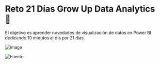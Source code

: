 # Reto 21 Días Grow Up Data Analytics 🚀
El objetivo es aprender novedades de visualización de datos en Power BI dedicando 10 minutos al día por 21 días.

![image](https://github.com/user-attachments/assets/72b45ee4-b802-4fc3-a25a-565cb0e50650)

![Fuente](https://www.youtube.com/watch?v=uW-_q0KzIW0)
